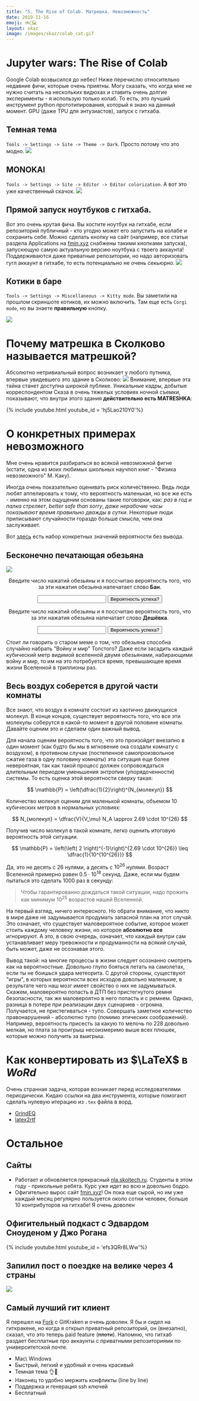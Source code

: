 ```yaml
---
title: "5. The Rise of Colab. Матрешка. Невозможность"
date: 2019-11-16
emoji: 🚲👻💻
layout: skaz
image: /images/skaz/colab_cat.gif
---
```


# Jupyter wars: The Rise of Colab
Google Colab возвысился до небес! Ниже перечислю относительно недавние фичи, которые очень приятны. Могу сказать, что когда мне не нужно считать на нескольких видюхах и ставить очень долгие эксперименты - я использую только колаб. То есть, это лучший инструмент python прототипирования, который я знаю на данный момент. GPU (даже TPU для энтузиастов), запуск с гитхаба.
## Темная тема
`Tools -> Settings -> Site -> Theme -> Dark`. Просто потому что это модно.
![](/images/skaz/colab_1.png)
## MONOKAI
`Tools -> Settings -> Site -> Editor -> Editor colorization`. А вот это уже качественный скачок.
![](/images/skaz/colab_2.png)
## Прямой запуск ноутбуков с гитхаба.
Вот это очень крутая фича. Вы хостите ноутбук на гитхабе, если репозиторий публичный - кто угодно может его запустить на колабе и сохранить себе. Можно сделать кнопку на сайт (например, все статьи раздела Applications на [fmin.xyz](fmin.xyz) снабжены такими кнопками запуска), запускющую самую актуальную версию ноутбука с твоего аккаунта! Поддерживаются даже приватные репозитории, но надо авторизовать гугл аккаунт в гитхабе, то есть потенциально не очень секьюрно. 
![](/images/skaz/colab_3.png)
## Котики в баре
`Tools -> Settings -> Miscellaneous -> Kitty mode`. Вы заметили на прошлом скриншоте котиков, их можно включить. Там еще есть `Corgi mode`, но вы знаете **правильную** кнопку.
<div class="video">
    <!-- poll pollservice.ru begin -->
	<script type="text/javascript" src="https://pollservice.ru/js/w/4.0/base.js"></script>
	<div class="pollservice-poll" data-key="n10yr2hf87"></div>
	<!-- poll pollservice.ru end -->
</div>

![](/images/skaz/colab_cat.gif)

# Почему матрешка в Сколково называется матрешкой?
Абсолютно нетривиальный вопрос возникает у любого путника, впервые увидевшего это здание в Сколково:
![](/images/skaz/matreshka.jpg)
Внимание, впервые эта тайна станет доступна широкой публике. Уникальные кадры, добытые корреспондентом Сказа в очень тяжелых условиях ночной съемки, показывают, что внутри этого здания **действительно есть MATRESHKA**:

{% include youtube.html youtube_id = 'hj5Lao210Y0'%}

# О конкретных примерах невозможного
Мне очень нравится разбираться во всякой невозможной фигне (кстати, одна из моих любимых школьных научпоп книг - "Физика невозможного" М. Каку). 

Иногда очень показательно оценивать риск количественно. Ведь люди любят аппелировать к тому, что вероятность маленькая, но все же есть -  именно на этом ощущении основаны такие поговорки, как: *раз в год и палка стреляет*, *better safe than sorry*, *даже нерабочие часы показывают время правильно дважды в сутки*. Некоторые люди приписывают случайности гораздо больше смысла, чем она заслуживает. 

Вот [здесь](https://habr.com/ru/post/365855/) есть набор конкретных значений вероятности без вывода.
## Бесконечно печатающая обезьяна
![](/images/skaz/monkey.gif)
<center>
<p>Введите число нажатий обезьяны и я поссчитаю вероятность того, что за эти нажатия обезьяна напечатает слово <b>Бан</b>.</p>

<input id="ban">
<button type="button" onclick="myFunctionban()">Вероятность успеха?</button>

<p id="ban_t"></p></center>

<script>
function myFunctionban() {
  var x, text;
  x = document.getElementById("ban").value;
  x = parseInt(x);
  if (Number.isNaN(x)) {
    text = "Надо ввести число";
  } else {
  	alph = 41;
    l = 3;
    p = 1 - (1 - (1/alph)**l)**x;
    text = p;
  }
  document.getElementById("ban_t").innerHTML = text;
}
</script>

<center>
<p>Введите число нажатий обезьяны и я поссчитаю вероятность того, что за эти нажатия обезьяна напечатает слово <b>Дешёвка</b>.</p>

<input id="deshevka">
<button type="button" onclick="myFunctiondeshevka()">Вероятность успеха?</button>

<p id="deshevka_t"></p>
</center>

<script>
function myFunctiondeshevka() {
  var x, text;
  x = document.getElementById("deshevka").value;
  x = parseInt(x);

  if (Number.isNaN(x)) {
    text = "Надо ввести число";
  } else {
  	alph = 41;
    l = 7;
    p = 1 - (1 - (1/alph)**l)**x;
    text = p;
  }
  document.getElementById("deshevka_t").innerHTML = text;
}
</script>

Стоит ли говорить о старом меме о том, что обезьяна способна случайно набрать "Войну и мир" Толстого? Даже если засадить каждый кубический метр видимой вселенной двумя обезьянами, набирающими войну и мир, то им на это потребуется время, превышающее время жизни Вселенной в триллионы раз.

## Весь воздух соберется в другой части комнаты
Все знают, что воздух в комнате состоит из хаотично движущихся молекул. В конце концов, существует вероятность того, что все эти  молекулы соберутся в какой-то момент в другой половине комнаты. Давайте оценим это и сделаем один важный вывод. 

Для начала оценим вероятность того, что это произойдет внезапно в один момент (как будто бы мы в мгновение ока создали комнату с воздухом), в противном случае (постепенное самопроизвольное сжатие газа в одну половину комнаты) эта ситуация еще более невероятная, так как такой процесс должен сопровождаться длительным периодом уменьшения энтропии (упорядоченности) системы. То есть оценка этой вероятности сверху такая:

$$
\mathbb{P} = \left(\dfrac{1}{2}\right)^{N_{молекул}}
$$

Количество молекул оценим для маленькой комнаты, объемом 10 кубических метров в нормальных условиях:

$$
N_{молекул} = \dfrac{V}{V_\mu} N_A \approx 2.69 \cdot 10^{26}
$$

Получив число молекул в такой комнате, легко оценить итоговую вероятность этой ситуации.

$$
\mathbb{P} = \left(\left( 2 \right)^{-1}\right)^{2.69 \cdot 10^{26}} \leq \dfrac{1}{10^{10^{26}}}
$$

Да, это не десять с 26 нулями, а десять с $10^{26}$ нулями. Возраст Вселенной примерно равен $0.5 \cdot 10^{18}$ секунд. Даже, если мы будем пытаться это сделать 1000 раз в секунду:

> Чтобы гарантированно дождаться такой ситуации, надо прожить как минимум $10^{25}$ возрастов нашей Вселенной.

На первый взгляд, ничего интересного. Но обрати внимание, что никто в мире даже не задумывается продумать запасной план на этот случай. Это означает, что существует маловероятное событие, которое может стоить каждому человеку жизни, но которое **абсолютно все** игнорируют. А это, в свою очередь, означает, что каждый внутри сам устанавливает меру тревожности и продуманности на всякий случай, быть может, даже не осознавая этого.

Вывод такой: на многие процессы в жизни следует осознанно смотреть как на вероятностные. Довольно глупо бояться летать на самолетах, если ты не боишься удара метеорита. С другой стороны, существуют "игры", в которых вероятности всех исходов довольно маленькие, в результате чего наш мозг имеет свойство о них не задумываться. Скажем, маловероятно попасть в ДТП без пристегнутого ремня безопасности, так же маловероятно в него попасть и с ремнем. Однако, разница в потере при реализации двух сценариев - огромна. Получается, не пристегиваться - тупо. Совершать заметное количество правонарушений - абсолютно тупо (помимо этических соображений). Например, вероятность присесть за какую то мелочь по 228 довольно мелкая, но плата за проигрыш несоизмеримо выше всех плюшек, которые можно получить за выигрыш.

# Как конвертировать из $\LaTeX$ в $WoRd$
Очень странная задача, которая возникает перед исследователями периодически. Кидаю ссылки на два инструмента, которые помогают сделать нулевую итерацию из `.tex` файла в ворд.

* [GrindEQ](https://www.grindeq.com/index.php?p=download&lang=en)
* [latex2rtf](http://latex2rtf.sourceforge.net/)

# Остальное

## Сайты

* Работает и обновляется прекрасный [nla.skoltech.ru](nla.skoltech.ru). Студенты в этом году - прикольные ребята. Курс уже идет во всю и довольно бодро.
* Офигительно вырос сайт [fmin.xyz](fmin.xyz)! Он пока еще сырой, но им уже каждый месяц регулярно пользуется около сотни человек, больше 10 контрибуторов на гитхабе! Я очень доволен

## Офигительный подкаст с Эдвардом Сноуденом у Джо Рогана

{% include youtube.html youtube_id = 'efs3QRr8LWw'%}

## Запилил пост о поездке на велике через 4 страны

[![](/images/posts/191103_eurovelo/bp8.jpg)](https://merkulov.top/2019/11/03/eurovelo6/)

## Самый лучший гит клиент
Я перешел на [Fork](https://git-fork.com/) с GitKraken и очень доволен. Я бы и сидел на гиткракене, но когда я открыл приватный репозиторий, он (внезапно), сказал, что это теперь paid feature (~~плоти~~). Напомню, что гитхаб раздает бесплатные про аккаунты с приватными репозиториями по университетской почте.
* Mac\ Windows
* Быстрый, легкий и удобный и очень красивый
* Темная тема 👌🧐
* Наконец то удобно мержить конфликты (line by line)
* Поддержка и генерация ssh ключей
* Бесплатный
